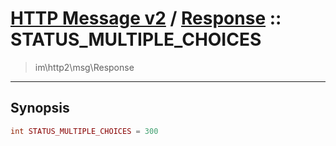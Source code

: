 # [HTTP Message v2](http2.md) / [Response](http2-Response.md) :: STATUS_MULTIPLE_CHOICES
 > im\http2\msg\Response
____

## Synopsis
```php
int STATUS_MULTIPLE_CHOICES = 300
```
